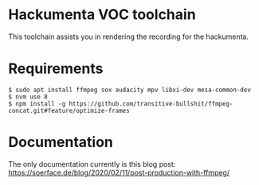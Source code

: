 # Hackumenta VOC toolchain

This toolchain assists you in rendering the recording for the hackumenta.

# Requirements

```
$ sudo apt install ffmpeg sox audacity mpv libxi-dev mesa-common-dev
$ nvm use 8
$ npm install -g https://github.com/transitive-bullshit/ffmpeg-concat.git#feature/optimize-frames
```

# Documentation

The only documentation currently is this blog post: https://soerface.de/blog/2020/02/11/post-production-with-ffmpeg/

